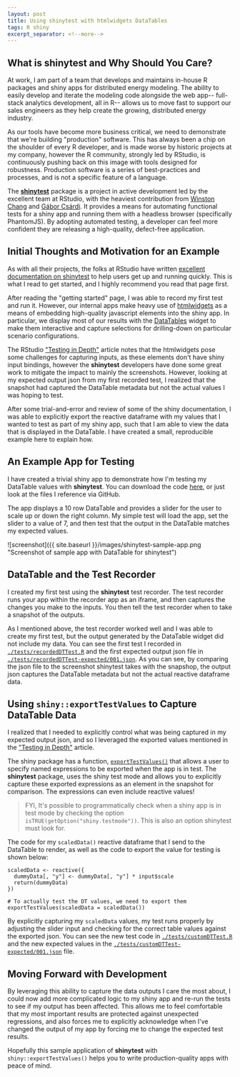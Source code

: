 ```yaml
---
layout: post
title: Using shinytest with htmlwidgets DataTables
tags: R shiny
excerpt_separator: <!--more-->
---
```


## What is **shinytest** and Why Should You Care?

At work, I am part of a team that develops and maintains in-house R packages and shiny apps for distributed energy modeling. The ability to easily develop and iterate the modeling code alongside the web app-- full-stack analytics development, all in R-- allows us to move fast to support our sales engineers as they help create the growing, distributed energy industry.

As our tools have become more business critical, we need to demonstrate that we're building "production" software. This has always been a chip on the shoulder of every R developer, and is made worse by historic projects at my company, however the R community, strongly led by RStudio, is continuously pushing back on this image with tools designed for robustness. Production software is a series of best-practices and processes, and is not a specific feature of a language.

The [**shinytest**](https://github.com/rstudio/shinytest) package is a project in active development led by the excellent team at RStudio, with the heaviest contribution from [Winston Chang](https://github.com/wch) and [Gábor Csárdi](https://github.com/gaborcsardi). It provides a means for automating functional tests for a shiny app and running them with a headless browser (specifically PhantomJS). By adopting automated testing, a developer can feel more confident they are releasing a high-quality, defect-free application.

<!--more-->

## Initial Thoughts and Motivation for an Example

As with all their projects, the folks at RStudio have written [excellent documentation on shinytest](https://rstudio.github.io/shinytest/articles/shinytest.html) to help users get up and running quickly. This is what I read to get started, and I highly recommend you read that page first.

After reading the "getting started" page, I was able to record my first test and run it. However, our internal apps make heavy use of [htmlwidgets](https://shiny.rstudio.com/articles/htmlwidgets.html) as a means of embedding high-quality javascript elements into the shiny app. In particular, we display most of our results with the [DataTables](https://rstudio.github.io/DT/) widget to make them interactive and capture selections for drilling-down on particular scenario configurations.

The RStudio ["Testing in Depth"](https://rstudio.github.io/shinytest/articles/in-depth.html) article notes that the htmlwidgets pose some challenges for capturing inputs, as these elements don't have shiny input bindings, however the **shinytest** developers have done some great work to mitigate the impact to mainly the screenshots. However, looking at my expected output json from my first recorded test, I realized that the snapshot had captured the DataTable metadata but not the actual values I was hoping to test.

After some trial-and-error and review of some of the shiny documentation, I was able to explicitly export the reactive dataframe with my values that I wanted to test as part of my shiny app, such that I am able to view the data that is displayed in the DataTable. I have created a small, reproducible example here to explain how.

## An Example App for Testing

I have created a trivial shiny app to demonstrate how I'm testing my DataTable values with **shinytest**.  You can download the code [here](https://github.com/nadirsidi/shinytest_example), or just look at the files I reference via GitHub.

The app displays a 10 row DataTable and provides a slider for the user to scale up or down the right column. My simple test will load the app, set the slider to a value of 7, and then test that the output in the DataTable matches my expected values.

![screenshot]({{ site.baseurl }}/images/shinytest-sample-app.png "Screenshot of sample app with DataTable for shinytest")

## DataTable and the Test Recorder

I created my first test using the **shinytest** test recorder. The test recorder runs your app within the recorder app as an iframe, and then captures the changes you make to the inputs. You then tell the test recorder when to take a snapshot of the outputs.

As I mentioned above, the test recorder worked well and I was able to create my first test, but the output generated by the DataTable widget did not include my data. You can see the first test I recorded in [`./tests/recordedDTTest.R`](https://github.com/nadirsidi/shinytest_example/blob/master/tests/recordedDTTest.R) and the first expected output json file in [`./tests/recordedDTTest-expected/001.json`](https://github.com/nadirsidi/shinytest_example/tree/master/tests/recordedDTTest-expected).  As you can see, by comparing the json file to the screenshot shinytest takes with the snapshop, the output json captures the DataTable metadata but not the actual reactive dataframe data.  

## Using `shiny::exportTestValues` to Capture DataTable Data

I realized that I needed to explicitly control what was being captured in my expected output json, and so I leveraged the exported values mentioned in the ["Testing in Depth"](https://rstudio.github.io/shinytest/articles/in-depth.html) article.

The shiny package has a function, [`exportTestValues()`](https://shiny.rstudio.com/reference/shiny/1.0.0/exportTestValues.html) that allows a user to specify named expressions to be exported when the app is in test. The **shinytest** package, uses the shiny test mode and allows you to explicitly capture these exported expressions as an element in the snapshot for comparison. The expressions can even include reactive values!

> FYI, It's possible to programmatically check when a shiny app is in test mode by checking the option `isTRUE(getOption("shiny.testmode"))`. This is also an option shinytest must look for.

The code for my `scaledData()` reactive dataframe that I send to the DataTable to render, as well as the code to export the value for testing is shown below:

```
scaledData <- reactive({
  dummyData[, "y"] <- dummyData[, "y"] * input$scale
  return(dummyData)
})

# To actually test the DT values, we need to export them
exportTestValues(scaledData = scaledData())
```

By explicitly capturing my `scaledData` values, my test runs properly by adjusting the slider input and checking for the correct table values against the exported json. You can see the new test code in [`./tests/customDTTest.R`](https://github.com/nadirsidi/shinytest_example/blob/master/tests/customDTTest.R) and the new expected values in the [`./tests/customDTTest-expected/001.json`](https://github.com/nadirsidi/shinytest_example/blob/master/tests/customDTTest-expected/001.json) file.

## Moving Forward with Development

By leveraging this ability to capture the data outputs I care the most about, I could now add more complicated logic to my shiny app and re-run the tests to see if my output has been affected. This allows me to feel comfortable that my most important results are protected against unexpected regressions, and also forces me to explicitly acknowledge when I've changed the output of my app by forcing me to change the expected test results.

Hopefully this sample application of **shinytest** with `shiny::exportTestValues()` helps you to write production-quality apps with peace of mind.
